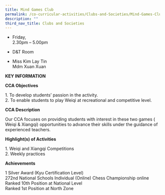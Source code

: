 ```yaml
---
title: Mind Games Club
permalink: /co-curricular-activities/Clubs-and-Societies/Mind-Games-Club
description: ""
third_nav_title: Clubs and Societies
---
```



*   Friday,  
    2.30pm – 5.00pm

*   D&T Room

*   Miss Kim Lay Tin   
    Mdm Xuan Xuan
		
**KEY INFORMATION**

**CCA Objectives**

1\. To develop students’ passion in the activity.<br>
2\. To enable students to play Weiqi at recreational and competitive level.

**CCA Description**

Our CCA focuses on providing students with interest in these two games ( Weiqi & Xiangqi) opportunities to advance their skills under the guidance of experienced teachers.

**Highlight(s) of Activities**

1\. Weiqi and Xiangqi Competitions<br>
2\. Weekly practices

**Achievements**

1 Silver Award (Kyu Certification Level) <br>
272nd National Schools Individual (Online) Chess Championship online   <br>
Ranked 10th Position at National Level  <br>
Ranked 1st Position at North Zone